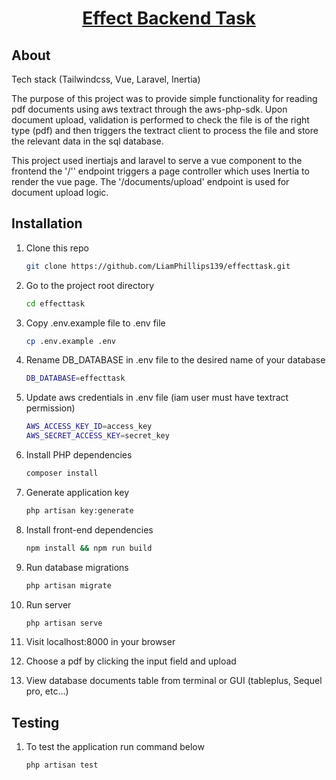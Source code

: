 <a href="https://github.com/LiamPhillips139/effecttask"> <h1 align="center">Effect Backend Task</h1></a>

## About 

Tech stack (Tailwindcss, Vue, Laravel, Inertia)

The purpose of this project was to provide simple functionality for reading pdf documents using aws textract through the aws-php-sdk. Upon document upload, validation is performed to check the file is of the right type (pdf) and then triggers the textract client to process the file and store the relevant data in the sql database. 

This project used inertiajs and laravel to serve a vue component to the frontend the '/'' endpoint triggers a page controller which uses Inertia to render the vue page. The '/documents/upload' endpoint is used for document upload logic. 

## Installation 

1. Clone this repo
    ```sh
    git clone https://github.com/LiamPhillips139/effecttask.git
    ```

2. Go to the project root directory
    ```sh
    cd effecttask
    ```

3. Copy .env.example file to .env file
    ```sh
    cp .env.example .env
    ```

4. Rename DB_DATABASE in .env file to the desired name of your database
    ```sh
    DB_DATABASE=effecttask
    ```

5. Update aws credentials in .env file (iam user must have textract permission)
    ```sh
    AWS_ACCESS_KEY_ID=access_key
    AWS_SECRET_ACCESS_KEY=secret_key
    ```

6. Install PHP dependencies
    ```sh
    composer install
    ```

7. Generate application key
    ```sh
    php artisan key:generate
    ```

8. Install front-end dependencies
    ```sh
    npm install && npm run build
    ```

9. Run database migrations 
    ```sh
    php artisan migrate
    ```

10. Run server
    ```sh 
    php artisan serve
    ```

11. Visit localhost:8000 in your browser

12. Choose a pdf by clicking the input field and upload

13. View database documents table from terminal or GUI (tableplus, Sequel pro, etc...)

## Testing

1. To test the application run command below

    ```sh
    php artisan test
    ```

